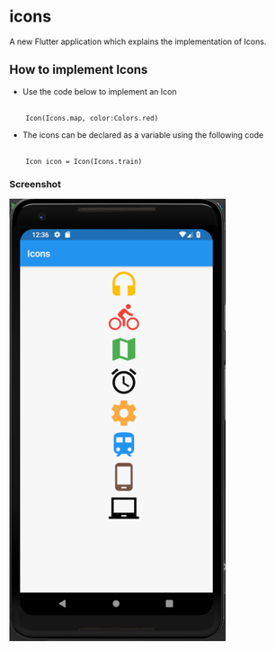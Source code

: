 # icons

A new Flutter application which explains the implementation of Icons.

## How to implement Icons

- Use the code below to implement an Icon 

```

    Icon(Icons.map, color:Colors.red)

```

- The icons can be declared as a variable using the following code

```

    Icon icon = Icon(Icons.train)

```

### Screenshot

![](./screenshot/screen.png)